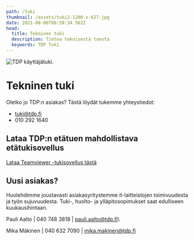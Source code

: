 ```yaml
---
path: /tuki
thumbnail: /assets/tuki2-1200-x-627.jpg
date: 2021-08-06T06:59:34.562Z
head:
  title: Tekninen tuki
  description: Tietoa teknisestä tuesta
  keywords: TDP Tuki
---
```

![TDP käyttäjätuki.](/assets/tuki2-1200-x-627.jpg)

# Tekninen tuki

Oletko jo TDP:n asiakas? Tästä löydät tukemme yhteystiedot:

* tuki@tdp.fi
* 010 292 1640

## Lataa TDP:n etätuen mahdollistava etätukisovellus

<a href="https://get.teamviewer.com/vcgecef" class="btn btn-large btn-primary">Lataa  Teamviewer -tukisovellus tästä</a>

## Uusi asiakas?

Huolehdimme joustavasti asiakasyritystemme it-laitteistojen toimivuudesta ja työn sujuvuudesta. Tuki-, huolto- ja ylläpitosopimukset saat edulliseen kuukausihintaan.

Pauli Aalto | 040 748 3818 | pauli.aalto@tdp.fi\

Mika Mäkinen | 040 632 7090 | mika.makinen@tdp.fi
